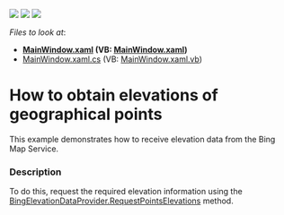 <!-- default badges list -->
![](https://img.shields.io/endpoint?url=https://codecentral.devexpress.com/api/v1/VersionRange/128571735/22.2.2%2B)
[![](https://img.shields.io/badge/Open_in_DevExpress_Support_Center-FF7200?style=flat-square&logo=DevExpress&logoColor=white)](https://supportcenter.devexpress.com/ticket/details/T378810)
[![](https://img.shields.io/badge/📖_How_to_use_DevExpress_Examples-e9f6fc?style=flat-square)](https://docs.devexpress.com/GeneralInformation/403183)
<!-- default badges end -->
<!-- default file list -->
*Files to look at*:

* **[MainWindow.xaml](./CS/BingElevationDataWpf/MainWindow.xaml) (VB: [MainWindow.xaml](./VB/BingElevationDataWpf/MainWindow.xaml))**
* [MainWindow.xaml.cs](./CS/BingElevationDataWpf/MainWindow.xaml.cs) (VB: [MainWindow.xaml.vb](./VB/BingElevationDataWpf/MainWindow.xaml.vb))
<!-- default file list end -->
# How to obtain elevations of geographical points


This example demonstrates how to receive elevation data from the Bing Map Service.


<h3>Description</h3>

To do this, request the required elevation information using the <a href="https://documentation.devexpress.com/#WPF/DevExpressXpfMapBingElevationDataProvider_RequestPointsElevationstopic(ZsR7ew)">BingElevationDataProvider.RequestPointsElevations</a>&nbsp;method.

<br/>


